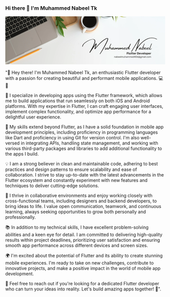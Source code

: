 ### Hi there 👋 I'm Muhammed Nabeel Tk


![Python developer | django + react](https://github.com/nabeeeltk/nabeeeltk/blob/main/White%20and%20Gray%20Minimalist%20Personal%20LinkedIn%20Banner.png)

"👋 Hey there! I'm Muhammed Nabeel Tk, an enthusiastic Flutter developer with a passion for creating beautiful and performant mobile applications. 💻📱

🔧 I specialize in developing apps using the Flutter framework, which allows me to build applications that run seamlessly on both iOS and Android platforms. With my expertise in Flutter, I can craft engaging user interfaces, implement complex functionality, and optimize app performance for a delightful user experience.

🌟 My skills extend beyond Flutter, as I have a solid foundation in mobile app development principles, including proficiency in programming languages like Dart and proficiency in using Git for version control. I'm also well-versed in integrating APIs, handling state management, and working with various third-party packages and libraries to add additional functionality to the apps I build.

💡 I am a strong believer in clean and maintainable code, adhering to best practices and design patterns to ensure scalability and ease of collaboration. I strive to stay up-to-date with the latest advancements in the Flutter ecosystem and constantly experiment with new features and techniques to deliver cutting-edge solutions.

🤝 I thrive in collaborative environments and enjoy working closely with cross-functional teams, including designers and backend developers, to bring ideas to life. I value open communication, teamwork, and continuous learning, always seeking opportunities to grow both personally and professionally.

📚 In addition to my technical skills, I have excellent problem-solving abilities and a keen eye for detail. I am committed to delivering high-quality results within project deadlines, prioritizing user satisfaction and ensuring smooth app performance across different devices and screen sizes.

🌍 I'm excited about the potential of Flutter and its ability to create stunning mobile experiences. I'm ready to take on new challenges, contribute to innovative projects, and make a positive impact in the world of mobile app development.

📩 Feel free to reach out if you're looking for a dedicated Flutter developer who can turn your ideas into reality. Let's build amazing apps together! 🚀".

